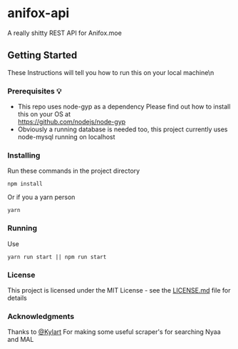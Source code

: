 # anifox-api
A really shitty REST API for Anifox.moe

## Getting Started
These Instructions will tell you how to run this on your local machine\n
### Prerequisites :bulb:
- This repo uses node-gyp as a dependency
Please find out how to install this on your OS at\
https://github.com/nodejs/node-gyp
- Obviously a running database is needed too, this project currently uses node-mysql running on localhost

### Installing
Run these commands in the project directory
```
npm install
```
Or if you a yarn person
```
yarn
```
### Running
Use
```
yarn run start || npm run start
```
### License
This project is licensed under the MIT License - see the [LICENSE.md](LICENSE) file for details
### Acknowledgments
[@Kylart]: /url "title"
Thanks to 
[@Kylart]
For making some useful scraper's for searching Nyaa and MAL
